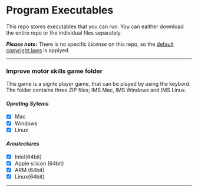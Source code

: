 # Program Executables
This repo stores executables that you can run. You can eaither download the entire repo or the individual files separately.

_**Please note:**_ There is no specific _License_ on this repo, so the [default copyright laws](https://docs.github.com/en/repositories/managing-your-repositorys-settings-and-features/customizing-your-repository/licensing-a-repository) is applyed.
_______

### Improve motor skills game folder
This game is a signle player game, that can be played by using the keybord.
The folder contains three ZIP files; IMS Mac, IMS Windows and IMS Linux.

#### _Oprating Sytems_

- [x] Mac
- [x] Windows
- [x] Linux

#### _Arcutectures_

- [x] Intel(64bit)
- [x] Apple silicon (64bit)
- [x] ARM (64bit)
- [x] Linux(64bit)

---

